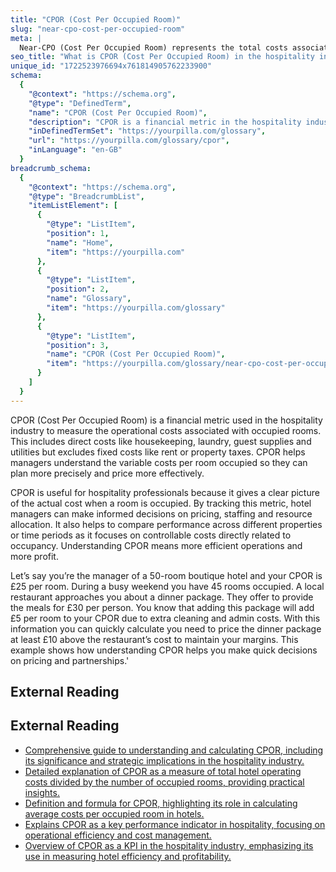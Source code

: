 ```yaml
---
title: "CPOR (Cost Per Occupied Room)"
slug: "near-cpo-cost-per-occupied-room"
meta: |
  Near-CPO (Cost Per Occupied Room) represents the total costs associated with servicing an occupied room, helping hotels manage expenses and optimise profits.
seo_title: "What is CPOR (Cost Per Occupied Room) in the hospitality industry?"
unique_id: "1722523976694x761814905762233900"
schema:
  {
    "@context": "https://schema.org",
    "@type": "DefinedTerm",
    "name": "CPOR (Cost Per Occupied Room)",
    "description": "CPOR is a financial metric in the hospitality industry that measures the operational costs associated with occupied rooms. It includes direct costs such as housekeeping, laundry, guest supplies and utilities while excluding fixed costs like rent or property taxes, enabling managers to plan and price more precisely.",
    "inDefinedTermSet": "https://yourpilla.com/glossary",
    "url": "https://yourpilla.com/glossary/cpor",
    "inLanguage": "en-GB"
  }
breadcrumb_schema:
  {
    "@context": "https://schema.org",
    "@type": "BreadcrumbList",
    "itemListElement": [
      {
        "@type": "ListItem",
        "position": 1,
        "name": "Home",
        "item": "https://yourpilla.com"
      },
      {
        "@type": "ListItem",
        "position": 2,
        "name": "Glossary",
        "item": "https://yourpilla.com/glossary"
      },
      {
        "@type": "ListItem",
        "position": 3,
        "name": "CPOR (Cost Per Occupied Room)",
        "item": "https://yourpilla.com/glossary/near-cpo-cost-per-occupied-room"
      }
    ]
  }
---
```


CPOR (Cost Per Occupied Room) is a financial metric used in the hospitality industry to measure the operational costs associated with occupied rooms. This includes direct costs like housekeeping, laundry, guest supplies and utilities but excludes fixed costs like rent or property taxes. CPOR helps managers understand the variable costs per room occupied so they can plan more precisely and price more effectively.

CPOR is useful for hospitality professionals because it gives a clear picture of the actual cost when a room is occupied. By tracking this metric, hotel managers can make informed decisions on pricing, staffing and resource allocation. It also helps to compare performance across different properties or time periods as it focuses on controllable costs directly related to occupancy. Understanding CPOR means more efficient operations and more profit.

Let’s say you’re the manager of a 50-room boutique hotel and your CPOR is £25 per room. During a busy weekend you have 45 rooms occupied. A local restaurant approaches you about a dinner package. They offer to provide the meals for £30 per person. You know that adding this package will add £5 per room to your CPOR due to extra cleaning and admin costs. With this information you can quickly calculate you need to price the dinner package at least £10 above the restaurant’s cost to maintain your margins. This example shows how understanding CPOR helps you make quick decisions on pricing and partnerships.'

## External Reading



## External Reading

*   [Comprehensive guide to understanding and calculating CPOR, including its significance and strategic implications in the hospitality industry.](https://www.siteminder.com/r/cpor/)
*   [Detailed explanation of CPOR as a measure of total hotel operating costs divided by the number of occupied rooms, providing practical insights.](https://www.canarytechnologies.com/hotel-terminology/cpor)
*   [Definition and formula for CPOR, highlighting its role in calculating average costs per occupied room in hotels.](https://www.xotels.com/en/glossary/cpor-cost-per-occupied-room)
*   [Explains CPOR as a key performance indicator in hospitality, focusing on operational efficiency and cost management.](https://fhahoreca.com/glossary/what-is-cpor/)
*   [Overview of CPOR as a KPI in the hospitality industry, emphasizing its use in measuring hotel efficiency and profitability.](https://www.helloshift.com/hotel-term/cpor)